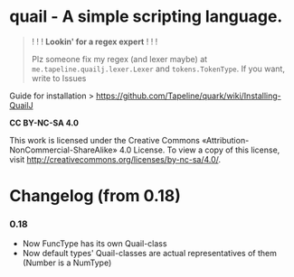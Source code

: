 # **quail** - A simple scripting language.

> ! ! !
> **Lookin' for a regex expert**
> ! ! !
> 
> Plz someone fix my regex (and lexer maybe) at `me.tapeline.quailj.lexer.Lexer` and `tokens.TokenType`. If you want, write to Issues
>

Guide for installation > https://github.com/Tapeline/quark/wiki/Installing-QuailJ

**CC BY-NC-SA 4.0**

This work is licensed under the Creative Commons «Attribution-NonCommercial-ShareAlike» 4.0 License. To view a copy of this license, visit
http://creativecommons.org/licenses/by-nc-sa/4.0/.


# Changelog (from 0.18)

### 0.18
- Now FuncType has its own Quail-class
- Now default types' Quail-classes are actual representatives of them (Number is a NumType)
